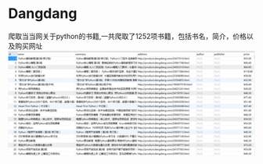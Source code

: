 # Dangdang
爬取当当网关于python的书籍,一共爬取了1252项书籍，包括书名，简介，价格以及购买网址
![imaga](https://github.com/kneed/Dangdang/blob/master/result.JPG)
